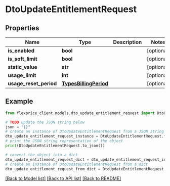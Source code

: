 # DtoUpdateEntitlementRequest


## Properties

Name | Type | Description | Notes
------------ | ------------- | ------------- | -------------
**is_enabled** | **bool** |  | [optional] 
**is_soft_limit** | **bool** |  | [optional] 
**static_value** | **str** |  | [optional] 
**usage_limit** | **int** |  | [optional] 
**usage_reset_period** | [**TypesBillingPeriod**](TypesBillingPeriod.md) |  | [optional] 

## Example

```python
from flexprice_client.models.dto_update_entitlement_request import DtoUpdateEntitlementRequest

# TODO update the JSON string below
json = "{}"
# create an instance of DtoUpdateEntitlementRequest from a JSON string
dto_update_entitlement_request_instance = DtoUpdateEntitlementRequest.from_json(json)
# print the JSON string representation of the object
print(DtoUpdateEntitlementRequest.to_json())

# convert the object into a dict
dto_update_entitlement_request_dict = dto_update_entitlement_request_instance.to_dict()
# create an instance of DtoUpdateEntitlementRequest from a dict
dto_update_entitlement_request_from_dict = DtoUpdateEntitlementRequest.from_dict(dto_update_entitlement_request_dict)
```
[[Back to Model list]](../README.md#documentation-for-models) [[Back to API list]](../README.md#documentation-for-api-endpoints) [[Back to README]](../README.md)


